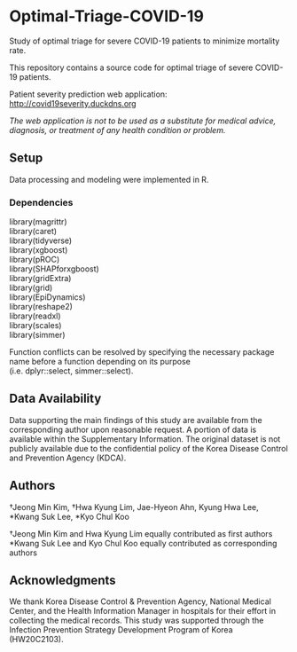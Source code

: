 # Optimal-Triage-COVID-19
Study of optimal triage for severe COVID-19 patients to minimize mortality rate.

This repository contains a source code for optimal triage of severe COVID-19 patients.

Patient severity prediction web application: http://covid19severity.duckdns.org

*The web application is not to be used as a substitute for medical advice, diagnosis, or treatment of any health condition or problem.*


## Setup
Data processing and modeling were implemented in R.

### Dependencies

library(magrittr)<br />
library(caret)<br />
library(tidyverse)<br />
library(xgboost)<br />
library(pROC)<br />
library(SHAPforxgboost)<br />
library(gridExtra)<br />
library(grid)<br />
library(EpiDynamics)<br />
library(reshape2)<br />
library(readxl)<br />
library(scales)<br />
library(simmer)

Function conflicts can be resolved by specifying the necessary package name before a function depending on its purpose <br />
(i.e. dplyr::select, simmer::select).

## Data Availability
Data supporting the main findings of this study are available from the corresponding author upon reasonable request. A portion of data is available within the Supplementary Information. The original dataset is not publicly available due to the confidential policy of the Korea Disease Control and Prevention Agency (KDCA).

## Authors
†Jeong Min Kim, †Hwa Kyung Lim, Jae-Hyeon Ahn, Kyung Hwa Lee, *Kwang Suk Lee, *Kyo Chul Koo

†Jeong Min Kim and Hwa Kyung Lim equally contributed as first authors<br />
*Kwang Suk Lee and Kyo Chul Koo equally contributed as corresponding authors

## Acknowledgments
We thank Korea Disease Control & Prevention Agency, National Medical Center, and the Health Information Manager in hospitals for their effort in collecting the medical records. This study was supported through the Infection Prevention Strategy Development Program of Korea (HW20C2103).
